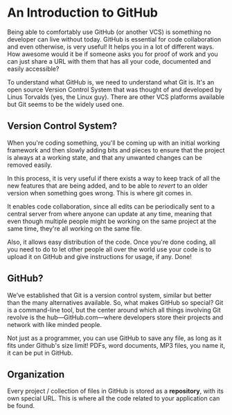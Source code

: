 # An Introduction to GitHub

Being able to comfortably use GitHub (or another VCS) is something no developer can live without today. GitHub is essential for code collaboration and even otherwise, is very useful! It helps you in a lot of different ways. How awesome would it be if someone asks you for proof of work and you can just share a URL with them that has all your code, documented and easily accessible?

To understand what GitHub is, we need to understand what Git is. It's an open source Version Control System that was thought of and developed by Linus Torvalds (yes, the Linux guy). There are other VCS platforms available but Git seems to be the widely used one. 

## Version Control System?

When you're coding something, you'll be coming up with an initial working framework and then slowly adding bits and pieces to ensure that the project is always at a working state, and that any unwanted changes can be removed easily. 

In this process, it is very useful if there exists a way to keep track of all the new features that are being added, and to be able to *revert* to an older version when something goes wrong. This is where git comes in. 

It enables code collaboration, since all edits can be periodically sent to a central server from where anyone can update at any time, meaning that even though multiple people might be working on the same project at the same time, they're all working on the same file. 

Also, it allows easy distribution of the code. Once you're done coding, all you need to do to let other people all over the world use your code is to upload it on GitHub and give instructions for usage, if any. Done!

## GitHub?

We’ve established that Git is a version control system, similar but better than the many alternatives available. So, what makes GitHub so special? Git is a command-line tool, but the center around which all things involving Git revolve is the hub—GitHub.com—where developers store their projects and network with like minded people.

Not just as a programmer, you can use GitHub to save any file, as long as it fits under Github's size limit! PDFs, word documents, MP3 files, you name it, it can be put in GitHub.

## Organization

Every project / collection of files in GitHub is stored as a **repository**, with its own special URL. This is where all the code related to your application can be found. 
